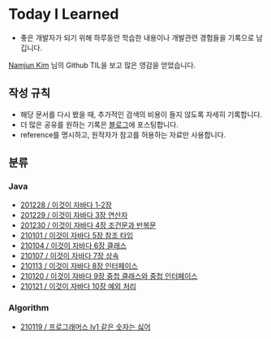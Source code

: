# Today I Learned


* 좋은 개발자가 되기 위해 하루동안 학습한 내용이나 개발관련 경험들을 기록으로 남깁니다.

[Namjun Kim](https://github.com/namjunemy) 님의 Github TIL을 보고 많은 영감을 얻었습니다.

  

## 작성 규칙

* 해당 문서를 다시 봤을 때, 추가적인 검색의 비용이 들지 않도록 자세히 기록합니다.
* 더 많은 공유를 원하는 기록은 [블로그](https://velog.io/@tilsong)에 포스팅합니다.
* reference를 명시하고, 원작자가 참고를 허용하는 자료만 사용합니다.


## 분류

### Java

*  [201228 / 이것이 자바다 1-2장](https://github.com/tilsong/TIL/blob/main/thisisjava/thisisjava_chapter1-2.md)
*  [201229 / 이것이 자바다 3장 연산자](https://github.com/tilsong/TIL/blob/main/thisisjava/thisisjava_chapter3.md)
*  [201230 / 이것이 자바다 4장 조건문과 반복문](https://github.com/tilsong/TIL/blob/main/thisisjava/thisisjava_chapter4.md)
*  [210101 / 이것이 자바다 5장 참조 타입](https://github.com/tilsong/TIL/blob/main/thisisjava/thisisjava_chapter5.md)
*  [210104 / 이것이 자바다 6장 클래스](https://github.com/tilsong/TIL/blob/main/thisisjava/thisisjava_chapter6.md)
*  [210107 / 이것이 자바다 7장 상속](https://github.com/tilsong/TIL/blob/main/thisisjava/thisisjava_chapter7.md)
*  [210113 / 이것이 자바다 8장 인터페이스](https://github.com/tilsong/TIL/blob/main/thisisjava/thisisjava_chapter8.md)
*  [210120 / 이것이 자바다 9장 중첩 클래스와 중첩 인터페이스](https://github.com/tilsong/TIL/blob/main/thisisjava/thisisjava_chapter9.md)
*  [210121 / 이것이 자바다 10장 예외 처리](https://github.com/tilsong/TIL/blob/main/thisisjava/thisisjava_chapter10.md)

### Algorithm
*  [210119 / 프로그래머스 lv1 같은 숫자는 싫어](https://github.com/tilsong/TIL/blob/main/algorithm/practice/프로그래머스%20lv1%20같은%20숫자는%20싫어.md)